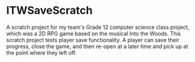 # ITWSaveScratch

A scratch project for my team's Grade 12 computer science class project, which was a 2D RPG game based on the musical Into the Woods. 
This scratch project tests player save functionality. A player can save their progress, close the game, and then re-open at a later time and pick up at the point where they left off.
